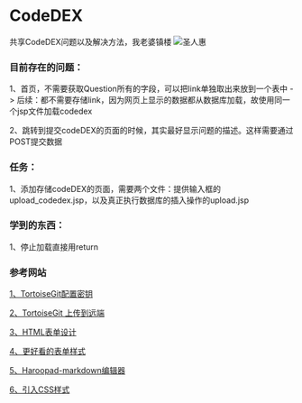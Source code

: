 # CodeDEX
共享CodeDEX问题以及解决方法，我老婆镇楼
![圣人惠](https://gss0.baidu.com/9vo3dSag_xI4khGko9WTAnF6hhy/zhidao/pic/item/c75c10385343fbf29b60a7afb67eca8064388fe9.jpg)
### 目前存在的问题：
1、首页，不需要获取Question所有的字段，可以把link单独取出来放到一个表中
-> 后续：都不需要存储link，因为网页上显示的数据都从数据库加载，故使用同一个jsp文件加载codedex

2、跳转到提交codeDEX的页面的时候，其实最好显示问题的描述。这样需要通过POST提交数据

### 任务：
1、添加存储codeDEX的页面，需要两个文件：提供输入框的upload_codedex.jsp，以及真正执行数据库的插入操作的upload.jsp


### 学到的东西：
1、停止加载直接用return

### 参考网站
[1、TortoiseGit配置密钥](http://blog.csdn.net/bendanbaichi1989/article/details/17916795)

[2、TortoiseGit 上传到远端](http://blog.csdn.net/chenqiangdage/article/details/45958951)

[3、HTML表单设计](http://blog.csdn.net/hxh1994/article/details/42610481)

[4、更好看的表单样式](http://www.laozuo.org/3495.html)

[5、Haroopad-markdown编辑器](http://blog.csdn.net/wangshubo1989/article/details/53007104)

[6、引入CSS样式](http://www.divcss5.com/rumen/r56.shtml)